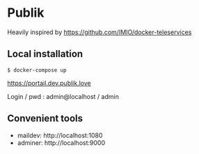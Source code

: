# Publik

Heavily inspired by https://github.com/IMIO/docker-teleservices

## Local installation

```
$ docker-compose up
```

https://portail.dev.publik.love

Login / pwd : admin@localhost / admin


## Convenient tools

- maildev: http://localhost:1080
- adminer: http://localhost:9000
